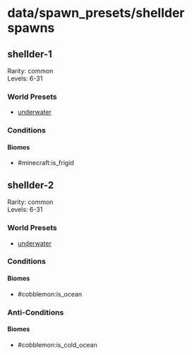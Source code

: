 # data/spawn_presets/shellder spawns  
  
## shellder-1  
Rarity: common  
Levels: 6-31  
  
### World Presets  
* [underwater](/data/world_presets/underwater.md)  
  
### Conditions  
  
#### Biomes  
  * #minecraft:is_frigid
  
  
## shellder-2  
Rarity: common  
Levels: 6-31  
  
### World Presets  
* [underwater](/data/world_presets/underwater.md)  
  
### Conditions  
  
#### Biomes  
  * #cobblemon:is_ocean
  
  
### Anti-Conditions  
  
#### Biomes  
  * #cobblemon:is_cold_ocean
  
